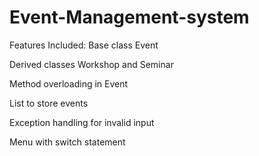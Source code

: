 # Event-Management-system

Features Included:
Base class Event

Derived classes Workshop and Seminar

Method overloading in Event

List to store events

Exception handling for invalid input

Menu with switch statement
